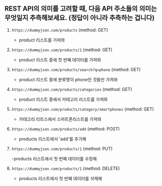 ## REST API의 의미를 고려할 때, 다음 API 주소들의 의미는 무엇일지 추측해보세요. (정답이 아니라 추측하는 겁니다)

1. `https://dummyjson.com/products` (method: GET)

   - product 리스트를 가져와

2. `https://dummyjson.com/products/1` (method: GET)

   - product 리스트 중에 첫 번째 데이터를 가져와

3. `https://dummyjson.com/products/search?q=phone` (method: GET)

   - product 리스트 중에 분류명이 phone인 것들만 가져와

4. `https://dummyjson.com/products/categories` (method: GET)

   - product 리스트 중에서 카테고리 리스트를 가져와

5. `https://dummyjson.com/products/category/smartphones` (method: GET)

   - 카테고리 리트스에서 스마트폰리스트를 가져와

6. `https://dummyjson.com/products/add` (method: POST)

   - products 리스트에서 'add'를 추가해

7. `https://dummyjson.com/products/1` (method: PUT)

   -products 리스트에서 첫 번째 데이터를 수정해

8. `https://dummyjson.com/products/1` (method: DELETE)

   - products 리스트에서 첫 번째 데이터를 삭제해
